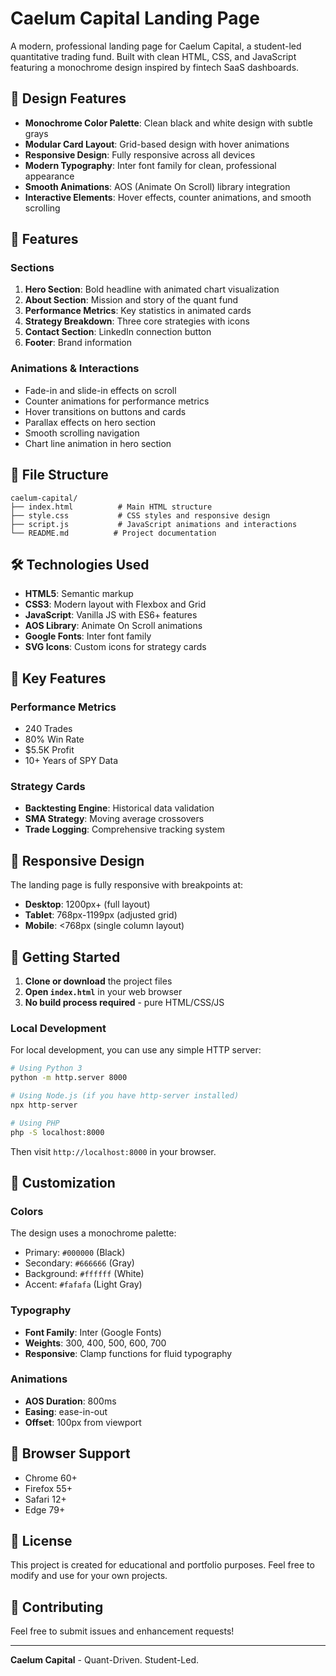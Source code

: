 # Caelum Capital Landing Page

A modern, professional landing page for Caelum Capital, a student-led quantitative trading fund. Built with clean HTML, CSS, and JavaScript featuring a monochrome design inspired by fintech SaaS dashboards.

## 🎨 Design Features

- **Monochrome Color Palette**: Clean black and white design with subtle grays
- **Modular Card Layout**: Grid-based design with hover animations
- **Responsive Design**: Fully responsive across all devices
- **Modern Typography**: Inter font family for clean, professional appearance
- **Smooth Animations**: AOS (Animate On Scroll) library integration
- **Interactive Elements**: Hover effects, counter animations, and smooth scrolling

## 🚀 Features

### Sections
1. **Hero Section**: Bold headline with animated chart visualization
2. **About Section**: Mission and story of the quant fund
3. **Performance Metrics**: Key statistics in animated cards
4. **Strategy Breakdown**: Three core strategies with icons
5. **Contact Section**: LinkedIn connection button
6. **Footer**: Brand information

### Animations & Interactions
- Fade-in and slide-in effects on scroll
- Counter animations for performance metrics
- Hover transitions on buttons and cards
- Parallax effects on hero section
- Smooth scrolling navigation
- Chart line animation in hero section

## 📁 File Structure

```
caelum-capital/
├── index.html          # Main HTML structure
├── style.css           # CSS styles and responsive design
├── script.js           # JavaScript animations and interactions
└── README.md          # Project documentation
```

## 🛠️ Technologies Used

- **HTML5**: Semantic markup
- **CSS3**: Modern layout with Flexbox and Grid
- **JavaScript**: Vanilla JS with ES6+ features
- **AOS Library**: Animate On Scroll animations
- **Google Fonts**: Inter font family
- **SVG Icons**: Custom icons for strategy cards

## 🎯 Key Features

### Performance Metrics
- 240 Trades
- 80% Win Rate
- $5.5K Profit
- 10+ Years of SPY Data

### Strategy Cards
- **Backtesting Engine**: Historical data validation
- **SMA Strategy**: Moving average crossovers
- **Trade Logging**: Comprehensive tracking system

## 📱 Responsive Design

The landing page is fully responsive with breakpoints at:
- **Desktop**: 1200px+ (full layout)
- **Tablet**: 768px-1199px (adjusted grid)
- **Mobile**: <768px (single column layout)

## 🚀 Getting Started

1. **Clone or download** the project files
2. **Open `index.html`** in your web browser
3. **No build process required** - pure HTML/CSS/JS

### Local Development

For local development, you can use any simple HTTP server:

```bash
# Using Python 3
python -m http.server 8000

# Using Node.js (if you have http-server installed)
npx http-server

# Using PHP
php -S localhost:8000
```

Then visit `http://localhost:8000` in your browser.

## 🎨 Customization

### Colors
The design uses a monochrome palette:
- Primary: `#000000` (Black)
- Secondary: `#666666` (Gray)
- Background: `#ffffff` (White)
- Accent: `#fafafa` (Light Gray)

### Typography
- **Font Family**: Inter (Google Fonts)
- **Weights**: 300, 400, 500, 600, 700
- **Responsive**: Clamp functions for fluid typography

### Animations
- **AOS Duration**: 800ms
- **Easing**: ease-in-out
- **Offset**: 100px from viewport

## 🔧 Browser Support

- Chrome 60+
- Firefox 55+
- Safari 12+
- Edge 79+

## 📄 License

This project is created for educational and portfolio purposes. Feel free to modify and use for your own projects.

## 🤝 Contributing

Feel free to submit issues and enhancement requests!

---

**Caelum Capital** - Quant-Driven. Student-Led.
